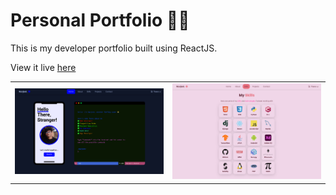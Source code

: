 # Personal Portfolio 👨‍💻
This is my developer portfolio built using ReactJS.

View it live [here](http://navjeet.tech)

<table>
  <tr>
    <td><img src="screenshots/portfolio-dark.png" width=300 ></td>
    <td><img src="screenshots/portfolio-light.png" width=300 ></td>
  </tr>
 </table>




